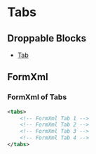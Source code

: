 # Tabs

## Droppable Blocks

- [Tab](Tab)

## FormXml

### FormXml of Tabs

```xml
<tabs>
    <!-- FormXml Tab 1 -->
    <!-- FormXml Tab 2 -->
    <!-- FormXml Tab 3 -->
    <!-- FormXml Tab 4 -->
</tabs>
```
